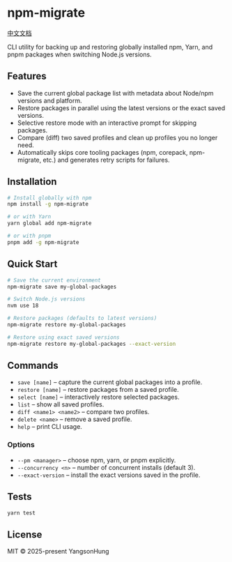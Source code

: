 ﻿# npm-migrate

[中文文档](./README.zh.md)

CLI utility for backing up and restoring globally installed npm, Yarn, and pnpm packages when switching Node.js versions.

## Features

- Save the current global package list with metadata about Node/npm versions and platform.
- Restore packages in parallel using the latest versions or the exact saved versions.
- Selective restore mode with an interactive prompt for skipping packages.
- Compare (diff) two saved profiles and clean up profiles you no longer need.
- Automatically skips core tooling packages (npm, corepack, npm-migrate, etc.) and generates retry scripts for failures.

## Installation

```bash
# Install globally with npm
npm install -g npm-migrate

# or with Yarn
yarn global add npm-migrate

# or with pnpm
pnpm add -g npm-migrate
```

## Quick Start

```bash
# Save the current environment
npm-migrate save my-global-packages

# Switch Node.js versions
nvm use 18

# Restore packages (defaults to latest versions)
npm-migrate restore my-global-packages

# Restore using exact saved versions
npm-migrate restore my-global-packages --exact-version
```

## Commands

- `save [name]` – capture the current global packages into a profile.
- `restore [name]` – restore packages from a saved profile.
- `select [name]` – interactively restore selected packages.
- `list` – show all saved profiles.
- `diff <name1> <name2>` – compare two profiles.
- `delete <name>` – remove a saved profile.
- `help` – print CLI usage.

### Options

- `--pm <manager>` – choose npm, yarn, or pnpm explicitly.
- `--concurrency <n>` – number of concurrent installs (default 3).
- `--exact-version` – install the exact versions saved in the profile.

## Tests

```bash
yarn test
```

## License

MIT © 2025-present YangsonHung

